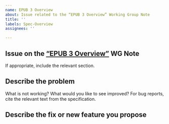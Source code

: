 ```yaml
---
name: EPUB 3 Overview
about: Issue related to the “EPUB 3 Overview” Working Group Note
title: ''
labels: Spec-Overview
assignees: ''

---
```


## Issue on the [“EPUB 3 Overview”](https://www.w3.org/TR/epub-overview-33/) WG Note

If appropriate, include the relevant section.

## Describe the problem 

What is not working? What would you like to see improved? For bug reports, cite the relevant text from the specification.

## Describe the fix or new feature you propose

